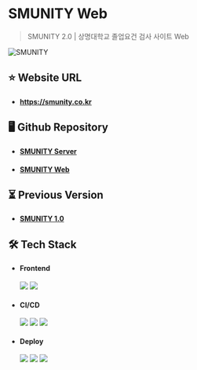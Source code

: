 # SMUNITY Web

> SMUNITY 2.0 | 상명대학교 졸업요건 검사 사이트 Web

![SMUNITY](https://github.com/user-attachments/assets/11d3d6e0-1a51-4cde-b861-5609c743121b)

## ⭐ Website URL

- #### https://smunity.co.kr

## 🖥️ Github Repository

- #### [SMUNITY Server](https://github.com/smu-nity/smunity-server)

- #### [SMUNITY Web](https://github.com/smu-nity/smunity-web)

## ⏳ Previous Version

- #### [SMUNITY 1.0](https://github.com/smu-nity/SMUNITY)

## 🛠️ Tech Stack

- #### Frontend

  <img src="https://img.shields.io/badge/Node.js-v20.11.1-339933?style=round-square&logo=nodedotjs&logoColor=white"/>
  <img src="https://img.shields.io/badge/React-v18.3.1-61DAFB?style=round-square&logo=react&logoColor=white"/>

- #### CI/CD

  <img src="https://img.shields.io/badge/Git-F05032?style=round-square&logo=Git&logoColor=white"/>
  <img src="https://img.shields.io/badge/GitHub-181717?style=round-square&logo=github&logoColor=white"/>
  <img src="https://img.shields.io/badge/Github Actions-2088FF?style=round-square&logo=githubactions&logoColor=white"/>

- #### Deploy

  <img src="https://img.shields.io/badge/AWS-232F3E?style=round-square&logo=amazonwebservices&logoColor=white"/>
  <img src="https://img.shields.io/badge/EC2-FF9900?style=round-square&logo=amazonec2&logoColor=white"/>
  <img src="https://img.shields.io/badge/RDS-527FFF?style=round-square&logo=amazonrds&logoColor=white"/>
